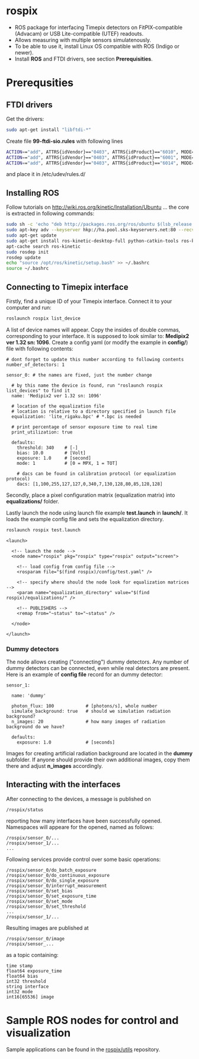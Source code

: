 # rospix

* ROS package for interfacing Timepix detectors on FitPIX-compatible (Advacam) or USB Lite-compatible (UTEF) readouts.
* Allows measuring with multiple sensors simulatenously.
* To be able to use it, install Linux OS compatible with ROS (Indigo or newer).
* Install **ROS** and FTDI drivers, see section **Prerequisities**.

# Prerequsities

## FTDI drivers

Get the drivers:

```bash
sudo apt-get install "libftdi-*"
```

Create file **99-ftdi-sio.rules** with following lines
```bash
ACTION=="add", ATTRS{idVendor}=="0403", ATTRS{idProduct}=="6010", MODE="0666",  RUN+="/bin/sh -c '/sbin/rmmod ftdi_sio && /sbin/rmmod usbserial'"
ACTION=="add", ATTRS{idVendor}=="0403", ATTRS{idProduct}=="6001", MODE="0666",  RUN+="/bin/sh -c '/sbin/rmmod ftdi_sio && /sbin/rmmod usbserial'"
ACTION=="add", ATTRS{idVendor}=="0403", ATTRS{idProduct}=="6014", MODE="0666",  RUN+="/bin/sh -c '/sbin/rmmod ftdi_sio && /sbin/rmmod usbserial'"
```
and place it in /etc/udev/rules.d/

## Installing ROS

Follow tutorials on http://wiki.ros.org/kinetic/Installation/Ubuntu ... the core is extracted in following commands:

```bash
sudo sh -c 'echo "deb http://packages.ros.org/ros/ubuntu $(lsb_release -sc) main" > /etc/apt/sources.list.d/ros-latest.list'
sudo apt-key adv --keyserver hkp://ha.pool.sks-keyservers.net:80 --recv-key 421C365BD9FF1F717815A3895523BAEEB01FA116
sudo apt-get update
sudo apt-get install ros-kinetic-desktop-full python-catkin-tools ros-kinetic-cv-bridge
apt-cache search ros-kinetic
sudo rosdep init
rosdep update
echo "source /opt/ros/kinetic/setup.bash" >> ~/.bashrc
source ~/.bashrc
```

## Connecting to Timepix interface

Firstly, find a unique ID of your Timepix interface. Connect it to your computer and run:
```bash
roslaunch rospix list_device
```
A list of device names will appear.
Copy the insides of double commas, corresponding to your interface.
It is supposed to look similar to: **Medipix2 ver 1.32 sn: 1096**.
Create a config yaml (or modify the example in **config/**) file with following contents:

```
# dont forget to update this number according to following contents
number_of_detectors: 1

sensor_0: # the names are fixed, just the number change

  # by this name the device is found, run "roslaunch rospix list_devices" to find it
  name: 'Medipix2 ver 1.32 sn: 1096'

  # location of the equalization file
  # location is relative to a directory specified in launch file
  equalization: 'lite_rigaku.bpc' # *.bpc is needed

  # print percentage of sensor exposure time to real time
  print_utilization: true

  defaults:
    threshold: 340    # [-]
    bias: 10.0        # [Volt]
    exposure: 1.0     # [second]
    mode: 1           # [0 = MPX, 1 = TOT]

    # dacs can be found in calibration protocol (or equalization protocol)
    dacs: [1,100,255,127,127,0,340,7,130,128,80,85,128,128]
```

Secondly, place a pixel configuration matrix (equalization matrix) into **equalizations/** folder.

Lastly launch the node using launch file example **test.launch** in **launch/**.
It loads the example config file and sets the equalization directory.
```bash
roslaunch rospix test.launch
```

```
<launch>

  <!-- launch the node -->
  <node name="rospix" pkg="rospix" type="rospix" output="screen">

    <!-- load config from config file -->
    <rosparam file="$(find rospix)/config/test.yaml" />

    <!-- specify where should the node look for equalization matrices -->
    <param name="equalization_directory" value="$(find rospix)/equalizations/" />

    <!-- PUBLISHERS -->
    <remap from="~status" to="~status" />

  </node>

</launch>
```

### Dummy detectors

The node allows creating ("connecting") dummy detectors. Any number of dummy detectors
can be connected, even while real detectors are present. Here is an example of **config file**
record for an dummy detector:
```
sensor_1:

  name: 'dummy'

  photon_flux: 100            # [photons/s], whole number
  simulate_background: true   # should we simulation radiation background?
  n_images: 20                # how many images of radiation background do we have?

  defaults:
    exposure: 1.0             # [seconds]
```
Images for creating artificial radiation background are located in the **dummy** subfolder. If anyone should provide their own additional images, copy them there and adjust **n_images** accordingly.

## Interacting with the interfaces

After connecting to the devices, a message is published on
```
/rospix/status
```
reporting how many interfaces have been successfully opened.
Namespaces will appeare for the opened, named as follows:
```
/rospix/sensor_0/...
/rospix/sensor_1/...
...
```

Following services provide control over some basic operations:
```
/rospix/sensor_0/do_batch_exposure
/rospix/sensor_0/do_continuous_exposure
/rospix/sensor_0/do_single_exposure
/rospix/sensor_0/interrupt_measurement
/rospix/sensor_0/set_bias
/rospix/sensor_0/set_exposure_time
/rospix/sensor_0/set_mode
/rospix/sensor_0/set_threshold
...
/rospix/sensor_1/...
```

Resulting images are published at
```
/rospix/sensor_0/image
/rospix/sensor_...
```
as a topic containing:
```
time stamp
float64 exposure_time
float64 bias
int32 threshold
string interface
int32 mode
int16[65536] image
```

# Sample ROS nodes for control and visualization

Sample applications can be found in the [rospix/utils](https://github.com/rospix/utils) repository.

